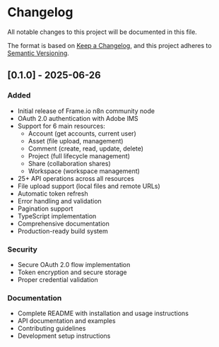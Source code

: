 # Changelog

All notable changes to this project will be documented in this file.

The format is based on [Keep a Changelog](https://keepachangelog.com/en/1.0.0/),
and this project adheres to [Semantic Versioning](https://semver.org/spec/v2.0.0.html).

## [0.1.0] - 2025-06-26

### Added
- Initial release of Frame.io n8n community node
- OAuth 2.0 authentication with Adobe IMS
- Support for 6 main resources:
  - Account (get accounts, current user)
  - Asset (file upload, management)
  - Comment (create, read, update, delete)
  - Project (full lifecycle management)
  - Share (collaboration shares)
  - Workspace (workspace management)
- 25+ API operations across all resources
- File upload support (local files and remote URLs)
- Automatic token refresh
- Error handling and validation
- Pagination support
- TypeScript implementation
- Comprehensive documentation
- Production-ready build system

### Security
- Secure OAuth 2.0 flow implementation
- Token encryption and secure storage
- Proper credential validation

### Documentation
- Complete README with installation and usage instructions
- API documentation and examples
- Contributing guidelines
- Development setup instructions